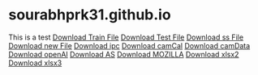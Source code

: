 # sourabhprk31.github.io



This is a test
<a href="answers.json">Download Train File</a>
<a href="answers_test.json">Download Test File</a>
<a href="ss.json">Download ss File</a>
<a href="answers2.json">Download new File</a>
<a href="initial_perspective_calibration.py">Download ipc</a>
<a href="new_cam_cal_for_real_robot.py">Download camCal</a>
<a href="camera_data.zip">Download camData</a>
<a href="openAI.zip">Download openAI</a>
<a href="Automation_Script.zip">Download AS</a>
<a href="MOZILLA.zip">Download MOZILLA</a>
<a href="Bug_Data.xlsx">Download xlsx2</a>
<a href="UC_1_Duplicate_Defect_Identification_v0.4.xlsx">Download xlsx3</a>
